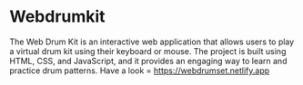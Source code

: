 # Webdrumkit
The Web Drum Kit is an interactive web application that allows users to play a virtual drum kit using their keyboard or mouse. The project is built using HTML, CSS, and JavaScript, and it provides an engaging way to learn and practice drum patterns.
Have a look = https://webdrumset.netlify.app
